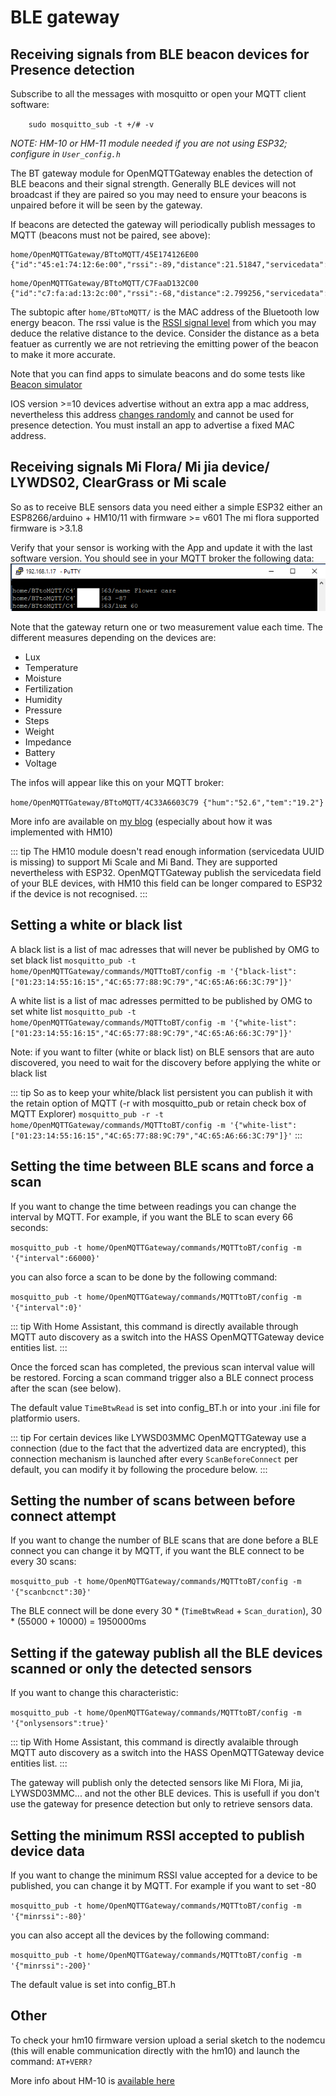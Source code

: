 # BLE gateway
## Receiving signals from BLE beacon devices for Presence detection

Subscribe to all the messages with mosquitto or open your MQTT client software:

`    sudo mosquitto_sub -t +/# -v`

_NOTE: HM-10 or HM-11 module needed if you are not using ESP32; configure in `User_config.h`_

The BT gateway module for OpenMQTTGateway enables the detection of BLE beacons and their signal strength.  Generally BLE devices will not broadcast if they are paired so you may need to ensure your beacons is unpaired before it will be seen by the gateway.

If beacons are detected the gateway will periodically publish messages to MQTT (beacons must not be paired, see above):

```
home/OpenMQTTGateway/BTtoMQTT/45E174126E00 {"id":"45:e1:74:12:6e:00","rssi":-89,"distance":21.51847,"servicedata":"fe0000000000000000000000000000000000000000"}
```
```
home/OpenMQTTGateway/BTtoMQTT/C7FaaD132C00 {"id":"c7:fa:ad:13:2c:00","rssi":-68,"distance":2.799256,"servicedata":"drfgdrgdsrgesrdgdrgdregesrgtrhtyhtfyhdtyhh"}
```

The subtopic after `home/BTtoMQTT/` is the MAC address of the Bluetooth low energy beacon.  The rssi value is the [RSSI signal level](https://www.metageek.com/training/resources/understanding-rssi.html) from which you may deduce the relative distance to the device.
Consider the distance as a beta featuer as currently we are not retrieving the emitting power of the beacon to make it more accurate.

Note that you can find apps to simulate beacons and do some tests like [Beacon simulator](https://play.google.com/store/apps/details?id=net.alea.beaconsimulator)

IOS version >=10 devices advertise without an extra app a mac address, nevertheless this address [changes randomly](https://github.com/1technophile/OpenMQTTGateway/issues/71) and cannot be used for presence detection. You must install an app to advertise a fixed MAC address.


## Receiving signals Mi Flora/ Mi jia device/ LYWDS02, ClearGrass or Mi scale
So as to receive BLE sensors data you need either a simple ESP32 either an ESP8266/arduino + HM10/11 with firmware >= v601
The mi flora supported firmware is >3.1.8

Verify that your sensor is working with the App and update it with the last software version.
You should see in your MQTT broker the following data:
![](../img/OpenMQTTgateway_miflora_results.png)

Note that the gateway return one or two measurement value each time. The different measures depending on the devices are:
* Lux
* Temperature
* Moisture
* Fertilization
* Humidity
* Pressure
* Steps
* Weight
* Impedance
* Battery
* Voltage

The infos will appear like this on your MQTT broker:

`home/OpenMQTTGateway/BTtoMQTT/4C33A6603C79 {"hum":"52.6","tem":"19.2"}`

More info are available on [my blog](https://1technophile.blogspot.fr/2017/11/mi-flora-integration-to-openmqttgateway.html)  (especially about how it was implemented with HM10)

::: tip
The HM10 module doesn't read enough information (servicedata UUID is missing) to support Mi Scale and Mi Band. They are supported nevertheless with ESP32.
OpenMQTTGateway publish the servicedata field of your BLE devices, with HM10 this field can be longer compared to ESP32 if the device is not recognised.
:::

## Setting a white or black list
A black list is a list of mac adresses that will never be published by OMG
to set black list
`mosquitto_pub -t home/OpenMQTTGateway/commands/MQTTtoBT/config -m '{"black-list":["01:23:14:55:16:15","4C:65:77:88:9C:79","4C:65:A6:66:3C:79"]}'`

A white list is a list of mac adresses permitted to be published by OMG
to set white list
`mosquitto_pub -t home/OpenMQTTGateway/commands/MQTTtoBT/config -m '{"white-list":["01:23:14:55:16:15","4C:65:77:88:9C:79","4C:65:A6:66:3C:79"]}'`

Note: if you want to filter (white or black list) on BLE sensors that are auto discovered, you need to wait for the discovery before applying the white or black list

::: tip
So as to keep your white/black list persistent you can publish it with the retain option of MQTT (-r with mosquitto_pub or retain check box of MQTT Explorer)
`mosquitto_pub -r -t home/OpenMQTTGateway/commands/MQTTtoBT/config -m '{"white-list":["01:23:14:55:16:15","4C:65:77:88:9C:79","4C:65:A6:66:3C:79"]}'`
:::

## Setting the time between BLE scans and force a scan

If you want to change the time between readings you can change the interval by MQTT.
For example, if you want the BLE to scan every 66 seconds:

`mosquitto_pub -t home/OpenMQTTGateway/commands/MQTTtoBT/config -m '{"interval":66000}'`

you can also force a scan to be done by the following command:

`mosquitto_pub -t home/OpenMQTTGateway/commands/MQTTtoBT/config -m '{"interval":0}'`

::: tip
With Home Assistant, this command is directly available through MQTT auto discovery as a switch into the HASS OpenMQTTGateway device entities list.
:::

Once the forced scan has completed, the previous scan interval value will be restored. Forcing a scan command trigger also a BLE connect process after the scan (see below).

The default value `TimeBtwRead` is set into config_BT.h or into your .ini file for platformio users.

::: tip
For certain devices like LYWSD03MMC OpenMQTTGateway use a connection (due to the fact that the advertized data are encrypted), this connection mechanism is launched after every `ScanBeforeConnect` per default, you can modify it by following the procedure below.
:::

## Setting the number of scans between before connect attempt

If you want to change the number of BLE scans that are done before a BLE connect you can change it by MQTT, if you want the BLE connect to be every 30 scans:

`mosquitto_pub -t home/OpenMQTTGateway/commands/MQTTtoBT/config -m '{"scanbcnct":30}'`

The BLE connect will be done every 30 * (`TimeBtwRead` + `Scan_duration`), 30 * (55000 + 10000) = 1950000ms

## Setting if the gateway publish all the BLE devices scanned or only the detected sensors

If you want to change this characteristic:

`mosquitto_pub -t home/OpenMQTTGateway/commands/MQTTtoBT/config -m '{"onlysensors":true}'`

::: tip
With Home Assistant, this command is directly avalaible through MQTT auto discovery as a switch into the HASS OpenMQTTGateway device entities list.
:::

The gateway will publish only the detected sensors like Mi Flora, Mi jia, LYWSD03MMC... and not the other BLE devices. This is usefull if you don't use the gateway for presence detection but only to retrieve sensors data.

## Setting the minimum RSSI accepted to publish device data

If you want to change the minimum RSSI value accepted for a device to be published, you can change it by MQTT. For example if you want to set -80

`mosquitto_pub -t home/OpenMQTTGateway/commands/MQTTtoBT/config -m '{"minrssi":-80}'`

you can also accept all the devices by the following command:

`mosquitto_pub -t home/OpenMQTTGateway/commands/MQTTtoBT/config -m '{"minrssi":-200}'`

The default value is set into config_BT.h

## Other

To check your hm10 firmware version upload a serial sketch to the nodemcu (this will enable communication directly with the hm10) and launch the command:
`AT+VERR?`

More info about HM-10 is [available here](http://www.martyncurrey.com/hm-10-bluetooth-4ble-modules/)

